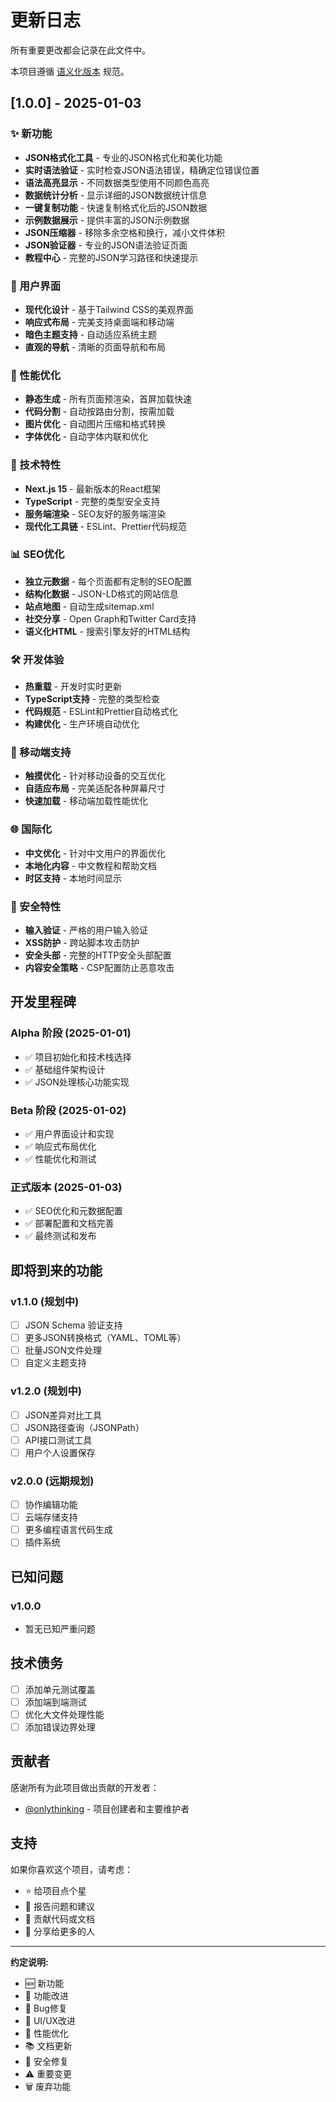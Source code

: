 # 更新日志

所有重要更改都会记录在此文件中。

本项目遵循 [语义化版本](https://semver.org/lang/zh-CN/) 规范。

## [1.0.0] - 2025-01-03

### ✨ 新功能
- **JSON格式化工具** - 专业的JSON格式化和美化功能
- **实时语法验证** - 实时检查JSON语法错误，精确定位错误位置
- **语法高亮显示** - 不同数据类型使用不同颜色高亮
- **数据统计分析** - 显示详细的JSON数据统计信息
- **一键复制功能** - 快速复制格式化后的JSON数据
- **示例数据展示** - 提供丰富的JSON示例数据
- **JSON压缩器** - 移除多余空格和换行，减小文件体积
- **JSON验证器** - 专业的JSON语法验证页面
- **教程中心** - 完整的JSON学习路径和快速提示

### 🎨 用户界面
- **现代化设计** - 基于Tailwind CSS的美观界面
- **响应式布局** - 完美支持桌面端和移动端
- **暗色主题支持** - 自动适应系统主题
- **直观的导航** - 清晰的页面导航和布局

### 🚀 性能优化
- **静态生成** - 所有页面预渲染，首屏加载快速
- **代码分割** - 自动按路由分割，按需加载
- **图片优化** - 自动图片压缩和格式转换
- **字体优化** - 自动字体内联和优化

### 🔧 技术特性
- **Next.js 15** - 最新版本的React框架
- **TypeScript** - 完整的类型安全支持
- **服务端渲染** - SEO友好的服务端渲染
- **现代化工具链** - ESLint、Prettier代码规范

### 📊 SEO优化
- **独立元数据** - 每个页面都有定制的SEO配置
- **结构化数据** - JSON-LD格式的网站信息
- **站点地图** - 自动生成sitemap.xml
- **社交分享** - Open Graph和Twitter Card支持
- **语义化HTML** - 搜索引擎友好的HTML结构

### 🛠️ 开发体验
- **热重载** - 开发时实时更新
- **TypeScript支持** - 完整的类型检查
- **代码规范** - ESLint和Prettier自动格式化
- **构建优化** - 生产环境自动优化

### 📱 移动端支持
- **触摸优化** - 针对移动设备的交互优化
- **自适应布局** - 完美适配各种屏幕尺寸
- **快速加载** - 移动端加载性能优化

### 🌐 国际化
- **中文优化** - 针对中文用户的界面优化
- **本地化内容** - 中文教程和帮助文档
- **时区支持** - 本地时间显示

### 🔐 安全特性
- **输入验证** - 严格的用户输入验证
- **XSS防护** - 跨站脚本攻击防护
- **安全头部** - 完整的HTTP安全头部配置
- **内容安全策略** - CSP配置防止恶意攻击

## 开发里程碑

### Alpha 阶段 (2025-01-01)
- ✅ 项目初始化和技术栈选择
- ✅ 基础组件架构设计
- ✅ JSON处理核心功能实现

### Beta 阶段 (2025-01-02)
- ✅ 用户界面设计和实现
- ✅ 响应式布局优化
- ✅ 性能优化和测试

### 正式版本 (2025-01-03)
- ✅ SEO优化和元数据配置
- ✅ 部署配置和文档完善
- ✅ 最终测试和发布

## 即将到来的功能

### v1.1.0 (规划中)
- [ ] JSON Schema 验证支持
- [ ] 更多JSON转换格式（YAML、TOML等）
- [ ] 批量JSON文件处理
- [ ] 自定义主题支持

### v1.2.0 (规划中)
- [ ] JSON差异对比工具
- [ ] JSON路径查询（JSONPath）
- [ ] API接口测试工具
- [ ] 用户个人设置保存

### v2.0.0 (远期规划)
- [ ] 协作编辑功能
- [ ] 云端存储支持
- [ ] 更多编程语言代码生成
- [ ] 插件系统

## 已知问题

### v1.0.0
- 暂无已知严重问题

## 技术债务
- [ ] 添加单元测试覆盖
- [ ] 添加端到端测试
- [ ] 优化大文件处理性能
- [ ] 添加错误边界处理

## 贡献者

感谢所有为此项目做出贡献的开发者：

- [@onlythinking](https://github.com/onlythinking) - 项目创建者和主要维护者

## 支持

如果你喜欢这个项目，请考虑：
- ⭐ 给项目点个星
- 🐛 报告问题和建议
- 🤝 贡献代码或文档
- 📢 分享给更多的人

---

**约定说明:**
- 🆕 新功能
- 🔧 功能改进
- 🐛 Bug修复
- 🎨 UI/UX改进
- 🚀 性能优化
- 📚 文档更新
- 🔐 安全修复
- ⚠️ 重要变更
- 🗑️ 废弃功能